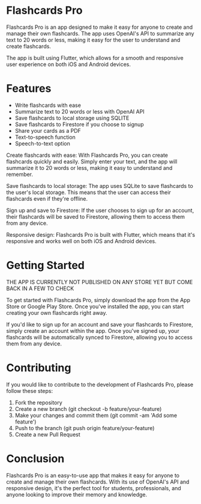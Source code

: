# Flashcards Pro
Flashcards Pro is an app designed to make it easy for anyone to create and manage their own flashcards. The app uses OpenAI's API to summarize any text to 20 words or less, making it easy for the user to understand and create flashcards.

The app is built using Flutter, which allows for a smooth and responsive user experience on both iOS and Android devices.

# Features

- Write flashcards with ease
- Summarize text to 20 words or less with OpenAI API
- Save flashcards to local storage using SQLITE
- Save flashcards to Firestore if you choose to signup
- Share your cards as a PDF
- Text-to-speech function
- Speech-to-text option

Create flashcards with ease: With Flashcards Pro, you can create flashcards quickly and easily. Simply enter your text, and the app will summarize it to 20 words or less, making it easy to understand and remember.

Save flashcards to local storage: The app uses SQLite to save flashcards to the user's local storage. This means that the user can access their flashcards even if they're offline.

Sign up and save to Firestore: If the user chooses to sign up for an account, their flashcards will be saved to Firestore, allowing them to access them from any device.

Responsive design: Flashcards Pro is built with Flutter, which means that it's responsive and works well on both iOS and Android devices.

# Getting Started
THE APP IS CURRENTLY NOT PUBLISHED ON ANY STORE YET BUT COME BACK IN A FEW TO CHECK

To get started with Flashcards Pro, simply download the app from the App Store or Google Play Store. Once you've installed the app, you can start creating your own flashcards right away.

If you'd like to sign up for an account and save your flashcards to Firestore, simply create an account within the app. Once you've signed up, your flashcards will be automatically synced to Firestore, allowing you to access them from any device.

# Contributing
If you would like to contribute to the development of Flashcards Pro, please follow these steps:

1. Fork the repository
2. Create a new branch (git checkout -b feature/your-feature)
3. Make your changes and commit them (git commit -am 'Add some feature')
4. Push to the branch (git push origin feature/your-feature)
5. Create a new Pull Request

# Conclusion
Flashcards Pro is an easy-to-use app that makes it easy for anyone to create and manage their own flashcards. With its use of OpenAI's API and responsive design, it's the perfect tool for students, professionals, and anyone looking to improve their memory and knowledge.




